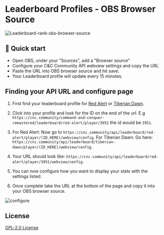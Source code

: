 # Leaderboard Profiles - OBS Browser Source

![Leaderboard-rank-obs-browser-source](https://user-images.githubusercontent.com/6104940/90958560-2f1a5d00-e48d-11ea-889a-40c546a65ecc.png)


## 🚀 Quick start

- Open OBS, under your "Sources", add a "Browser source"
- Configure your C&C Community API webview settings and copy the URL 
- Paste the URL into OBS browser source and hit save. 
- Your Leaderboard profile will update every 15 minutes.


## Finding your API URL and configure page

1. First find your leaderboard profile for [Red Alert](https://cnc.community/command-and-conquer-remastered/leaderboard/red-alert) or [Tiberian Dawn](https://cnc.community/command-and-conquer-remastered/leaderboard/tiberian-dawn).

2. Click into your profile and look for the ID on the end of the url. 
E.g `https://cnc.community/command-and-conquer-remastered/leaderboard/red-alert/player/3951` the id would be `3951`.

3. For Red Alert: Now go to `https://cnc.community/api/leaderboard/red-alert/player/(ID_HERE)/webview/config`.
For Tiberian Dawn: Go here: `https://cnc.community/api/leaderboard/tiberian-dawn/player/(ID_HERE)/webview/config`.

4. Your URL should look like: `https://cnc.community/api/leaderboard/red-alert/player/3951/webview/config`.

5. You can now configure how you want to display your stats with the settings listed. 

6. Once complete take the URL at the bottom of the page and copy it into your OBS browser source. 

![configure](https://user-images.githubusercontent.com/6104940/90958679-d7c8bc80-e48d-11ea-8904-3ce7abf63e35.png)


## License
[GPL-2.0 License](https://github.com/cnc-community/api/blob/master/LICENSE)
